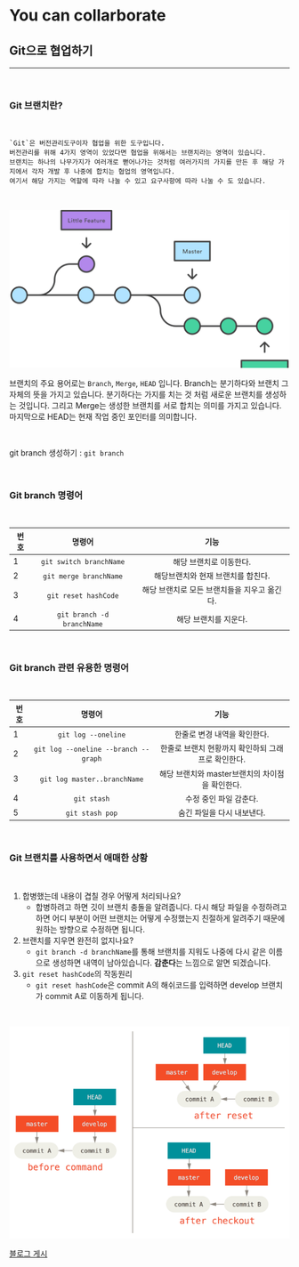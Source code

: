 You can collarborate
===========

## Git으로 협업하기
------
<br>

### Git 브랜치란? 

<br>

    `Git`은 버전관리도구이자 협업을 위한 도구입니다. 
    버전관리를 위해 4가지 영역이 있었다면 협업을 위해서는 브랜치라는 영역이 있습니다. 
    브랜치는 하나의 나무가지가 여러개로 뻗어나가는 것처럼 여러가지의 가지를 만든 후 해당 가지에서 각자 개발 후 나중에 합치는 협업의 영역입니다.
    여기서 해당 가지는 역할에 따라 나눌 수 있고 요구사항에 따라 나눌 수 도 있습니다.

<br>

![branch](./img/branch.png)

브랜치의 주요 용어로는 `Branch`, `Merge`, `HEAD` 입니다. Branch는 분기하다와 브랜치 그 자체의 뜻을 가지고 있습니다. 분기하다는 가지를 치는 것 처럼 새로운 브랜치를 생성하는 것입니다. 그리고 Merge는 생성한 브랜치를 서로 합치는 의미를 가지고 있습니다.
마지막으로 HEAD는 현재 작업 중인 포인터를 의미합니다.

<br>

git branch 생성하기 : `git branch`

<br>

### Git branch 명령어

<br>

| 번호 | 명령어 | 기능 |
|---|:---:|:---:|
| 1 | `git switch branchName` | 해당 브랜치로 이동한다. |
| 2 | `git merge branchName` | 해당브랜치와 현재 브랜치를 합친다.  |
| 3 | `git reset hashCode` | 해당 브랜치로 모든 브랜치들을 지우고 옮긴다.  |
| 4 | `git branch -d branchName` | 해당 브랜치를 지운다. |

<br>

### Git branch 관련 유용한 명령어

<br>

| 번호 | 명령어 | 기능 |
|---|:---:|:---:|
| 1 | `git log --oneline` | 한줄로 변경 내역을 확인한다. |
| 2 | `git log --oneline --branch --graph` | 한줄로 브랜치 현황까지 확인하되 그래프로 확인한다.  |
| 3 | `git log master..branchName` | 해당 브랜치와 master브랜치의 차이점을 확인한다.  |
| 4 | `git stash` | 수정 중인 파일 감춘다. |
| 5 | `git stash pop` | 숨긴 파일을 다시 내보낸다. |

<br>

### Git 브랜치를 사용하면서 애매한 상황

<br>

1. 합병했는데 내용이 겹칠 경우 어떻게 처리되나요?
    - 합병하려고 하면 깃이 브랜치 충돌을 알려줍니다. 다시 해당 파일을 수정하려고 하면 어디 부분이 어떤 브랜치는 어떻게 수정했는지 친절하게 알려주기 때문에 원하는 방향으로 수정하면 됩니다.
2. 브랜치를 지우면 완전히 없지나요?
    - `git branch -d branchName`를 통해 브랜치를 지워도 나중에 다시 같은 이름으로 생성하면 내역이 남아있습니다. <strong>감춘다</strong>는 느낌으로 알면 되겠습니다.
3. `git reset hashCode`의 작동원리
    - `git reset hashCode`은 commit A의 해쉬코드를 입력하면 develop 브랜치가 commit A로 이동하게 됩니다.

<br>

![추가 설명](./img/reset.png)


[블로그 게시](https://dlatqdlatq.medium.com/git%EC%9C%BC%EB%A1%9C-%ED%98%91%EC%97%85%ED%95%98%EA%B8%B0-b673e8d94034)



